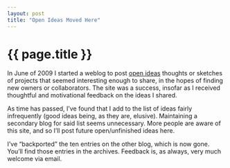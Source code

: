 ```yaml
---
layout: post
title: "Open Ideas Moved Here"
---
```


{{ page.title }}
================

In June of 2009 I started a weblog to post [open ideas]() thoughts or sketches of projects that seemed interesting enough to share, in the hopes of finding new owners or collaborators. The site was a success, insofar as I received thoughtful and motivational feedback on the ideas I shared.

As time has passed, I’ve found that I add to the list of ideas fairly infrequently (good ideas being, as they are, elusive). Maintaining a secondary blog for said list seems unnecessary. More people are aware of this site, and so I’ll post future open/unfinished ideas here.

I’ve “backported” the ten entries on the other blog, which is now gone. You’ll find those entries in the archives. Feedback is, as always, very much welcome via email.
